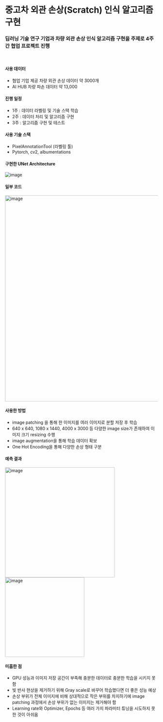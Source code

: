 # 중고차 외관 손상(Scratch) 인식 알고리즘 구현

### 딥러닝 기술 연구 기업과 차량 외관 손상 인식 알고리즘 구현을 주제로 4주간 협업 프로젝트 진행
<br>

#### 사용 데이터
- 협업 기업 제공 차량 외관 손상 데이터 약 3000개
- AI HUB 차량 파손 데이터 약 13,000

#### 진행 일정
- 1주 : 데이터 라벨링 및 기술 스택 학습
- 2주 : 데이터 처리 및 알고리즘 구현
- 3주 : 알고리즘 구현 및 테스트

#### 사용 기술 스택
- PixelAnnotationTool (라벨링 툴)
- Pytorch, cv2, albumentations

#### 구현한 UNet Architecture

![image](https://user-images.githubusercontent.com/83709985/183290794-9db1a8b2-ac28-456e-b4e9-fbf45f77daf7.png)

#### 일부 코드
<img width="676" alt="image" src="https://user-images.githubusercontent.com/83709985/196980224-140d7eb3-1f6b-4ce0-a431-1520ad5a924c.png">


#### 사용한 방법
- image patching 을 통해 한 이미지를 여러 이미지로 분할 저장 후 학습
- 640 x 640, 1080 x 1440, 4000 x 3000 등 다양한 image size가 존재하여 이미지 크기 resizing 수행
- image augmentation을 통해 학습 데이터 확보
- One Hot Encoding을 통해 다양한 손상 형태 구분

#### 예측 결과 
<img width="361" alt="image" src="https://user-images.githubusercontent.com/83709985/196983517-8dd47051-2430-448a-9177-58229565e9e7.png">
<img width="261" alt="image" src="https://user-images.githubusercontent.com/83709985/196987626-a48a46b3-a736-42d6-af1d-aa7c0dbff977.png">


#### 미흡한 점
- GPU 성능과 이미지 저장 공간이 부족해 충분한 데이터로 충분한 학습을 시키지 못함
- 빛 반사 현상을 제거하기 위해 Gray scale로 바꾸어 학습했다면 더 좋은 성능 예상
- 손상 부위가 전체 이미지에 비해 상대적으로 작은 부위를 차지하기에 image patching 과정에서 손상 부위가 없는 이미지는 제거해야 함
- Learning rate와 Optimizer, Epochs 등 여러 가지 파라미터 튜닝을 시도하지 못한 것이 아쉬움
